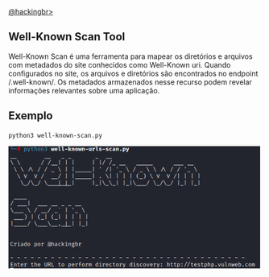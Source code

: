 <p align="left">
    <a href="https://github.com/carineconstantino/hackingbr">@hackingbr></a>
</p>

## Well-Known Scan Tool
Well-Known Scan é uma ferramenta para mapear os diretórios e arquivos com metadados do site conhecidos como Well-Known uri. Quando configurados no site, os arquivos e diretórios são encontrados no endpoint /.well-known/. Os metadados armazenados nesse recurso podem revelar informações relevantes sobre uma aplicação. 

## Exemplo
```
python3 well-known-scan.py
```
<p align="left">
    <img width="500" src="well-known-scan-exemplo.png"><p></p>
</p>

